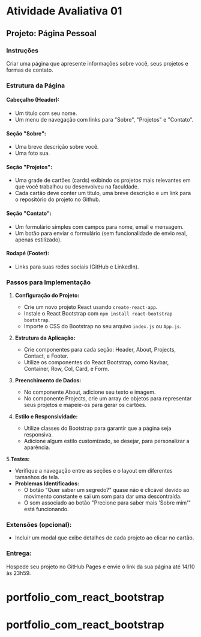 # Atividade Avaliativa 01

## Projeto: Página Pessoal

### Instruções
Criar uma página que apresente informações sobre você, seus projetos e formas de contato.

### Estrutura da Página

#### Cabeçalho (Header):
- Um título com seu nome.
- Um menu de navegação com links para "Sobre", "Projetos" e "Contato".

#### Seção "Sobre":
- Uma breve descrição sobre você.
- Uma foto sua.

#### Seção "Projetos":
- Uma grade de cartões (cards) exibindo os projetos mais relevantes em que você trabalhou ou desenvolveu na faculdade.
- Cada cartão deve conter um título, uma breve descrição e um link para o repositório do projeto no Github.

#### Seção "Contato":
- Um formulário simples com campos para nome, email e mensagem.
- Um botão para enviar o formulário (sem funcionalidade de envio real, apenas estilizado).

#### Rodapé (Footer):
- Links para suas redes sociais (GitHub e LinkedIn).

### Passos para Implementação

1. **Configuração do Projeto:**
   - Crie um novo projeto React usando `create-react-app`.
   - Instale o React Bootstrap com `npm install react-bootstrap bootstrap`.
   - Importe o CSS do Bootstrap no seu arquivo `index.js` ou `App.js`.

2. **Estrutura da Aplicação:**
   - Crie componentes para cada seção: Header, About, Projects, Contact, e Footer.
   - Utilize os componentes do React Bootstrap, como Navbar, Container, Row, Col, Card, e Form.

3. **Preenchimento de Dados:**
   - No componente About, adicione seu texto e imagem.
   - No componente Projects, crie um array de objetos para representar seus projetos e mapeie-os para gerar os cartões.

4. **Estilo e Responsividade:**
   - Utilize classes do Bootstrap para garantir que a página seja responsiva.
   - Adicione algum estilo customizado, se desejar, para personalizar a aparência.

5.**Testes:**
   - Verifique a navegação entre as seções e o layout em diferentes tamanhos de tela.
   - **Problemas Identificados:**
     - O botão "Quer saber um segredo?" quase não é clicável devido ao movimento constante e sai um som para dar uma descontraída.
     - O som associado ao botão "Precione para saber mais 'Sobre mim'" está funcionando.

### Extensões (opcional):
- Incluir um modal que exibe detalhes de cada projeto ao clicar no cartão.

### Entrega:
Hospede seu projeto no GitHub Pages e envie o link da sua página até 14/10 às 23h59.
# portfolio_com_react_bootstrap
# portfolio_com_react_bootstrap

